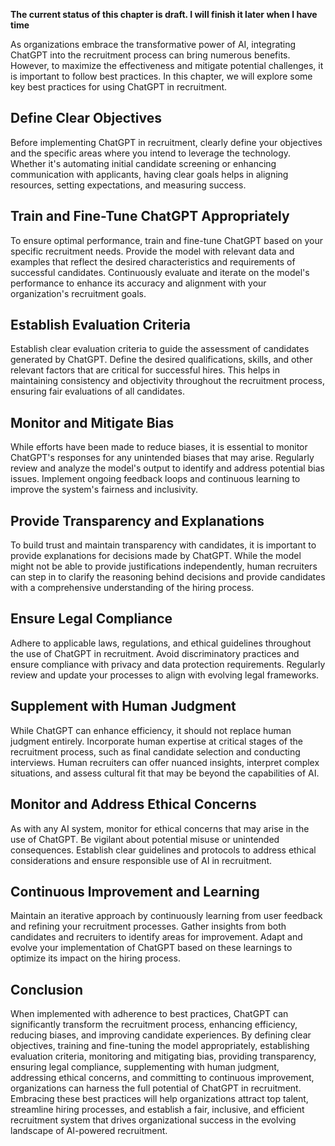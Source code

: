 **The current status of this chapter is draft. I will finish it later when I have time**

As organizations embrace the transformative power of AI, integrating ChatGPT into the recruitment process can bring numerous benefits. However, to maximize the effectiveness and mitigate potential challenges, it is important to follow best practices. In this chapter, we will explore some key best practices for using ChatGPT in recruitment.

Define Clear Objectives
-----------------------

Before implementing ChatGPT in recruitment, clearly define your objectives and the specific areas where you intend to leverage the technology. Whether it's automating initial candidate screening or enhancing communication with applicants, having clear goals helps in aligning resources, setting expectations, and measuring success.

Train and Fine-Tune ChatGPT Appropriately
-----------------------------------------

To ensure optimal performance, train and fine-tune ChatGPT based on your specific recruitment needs. Provide the model with relevant data and examples that reflect the desired characteristics and requirements of successful candidates. Continuously evaluate and iterate on the model's performance to enhance its accuracy and alignment with your organization's recruitment goals.

Establish Evaluation Criteria
-----------------------------

Establish clear evaluation criteria to guide the assessment of candidates generated by ChatGPT. Define the desired qualifications, skills, and other relevant factors that are critical for successful hires. This helps in maintaining consistency and objectivity throughout the recruitment process, ensuring fair evaluations of all candidates.

Monitor and Mitigate Bias
-------------------------

While efforts have been made to reduce biases, it is essential to monitor ChatGPT's responses for any unintended biases that may arise. Regularly review and analyze the model's output to identify and address potential bias issues. Implement ongoing feedback loops and continuous learning to improve the system's fairness and inclusivity.

Provide Transparency and Explanations
-------------------------------------

To build trust and maintain transparency with candidates, it is important to provide explanations for decisions made by ChatGPT. While the model might not be able to provide justifications independently, human recruiters can step in to clarify the reasoning behind decisions and provide candidates with a comprehensive understanding of the hiring process.

Ensure Legal Compliance
-----------------------

Adhere to applicable laws, regulations, and ethical guidelines throughout the use of ChatGPT in recruitment. Avoid discriminatory practices and ensure compliance with privacy and data protection requirements. Regularly review and update your processes to align with evolving legal frameworks.

Supplement with Human Judgment
------------------------------

While ChatGPT can enhance efficiency, it should not replace human judgment entirely. Incorporate human expertise at critical stages of the recruitment process, such as final candidate selection and conducting interviews. Human recruiters can offer nuanced insights, interpret complex situations, and assess cultural fit that may be beyond the capabilities of AI.

Monitor and Address Ethical Concerns
------------------------------------

As with any AI system, monitor for ethical concerns that may arise in the use of ChatGPT. Be vigilant about potential misuse or unintended consequences. Establish clear guidelines and protocols to address ethical considerations and ensure responsible use of AI in recruitment.

Continuous Improvement and Learning
-----------------------------------

Maintain an iterative approach by continuously learning from user feedback and refining your recruitment processes. Gather insights from both candidates and recruiters to identify areas for improvement. Adapt and evolve your implementation of ChatGPT based on these learnings to optimize its impact on the hiring process.

Conclusion
----------

When implemented with adherence to best practices, ChatGPT can significantly transform the recruitment process, enhancing efficiency, reducing biases, and improving candidate experiences. By defining clear objectives, training and fine-tuning the model appropriately, establishing evaluation criteria, monitoring and mitigating bias, providing transparency, ensuring legal compliance, supplementing with human judgment, addressing ethical concerns, and committing to continuous improvement, organizations can harness the full potential of ChatGPT in recruitment. Embracing these best practices will help organizations attract top talent, streamline hiring processes, and establish a fair, inclusive, and efficient recruitment system that drives organizational success in the evolving landscape of AI-powered recruitment.
